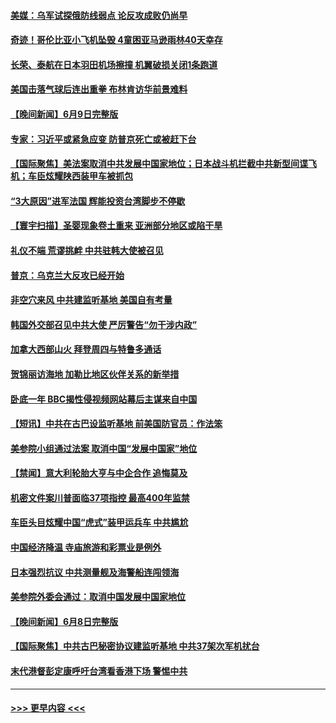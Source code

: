#### [美媒：乌军试探俄防线弱点 论反攻成败仍尚早](../pages/prog202/a103729036.md?t=06101544) 
#### [奇迹！哥伦比亚小飞机坠毁 4童困亚马逊雨林40天幸存](../pages/prog202/a103729027.md?t=06101544) 
#### [长荣、泰航在日本羽田机场擦撞 机翼破损关闭1条跑道](../pages/prog202/a103729019.md?t=06101544) 
#### [美国击落气球后连出重拳 布林肯访华前景难料](../pages/prog202/a103728979.md?t=06101544) 
#### [【晚间新闻】6月9日完整版](../pages/prog202/a103728886.md?t=06101544) 
#### [专家：习近平或紧急应变 防普京死亡或被赶下台](../pages/prog202/a103728876.md?t=06101544) 
#### [【国际聚焦】美法案取消中共发展中国家地位；日本战斗机拦截中共新型间谍飞机；车臣炫耀陕西装甲车被抓包](../pages/prog202/a103728883.md?t=06101544) 
#### [“3大原因”进军法国 辉能投资台湾脚步不停歇](../pages/prog202/a103728916.md?t=06101544) 
#### [【寰宇扫描】圣婴现象卷土重来 亚洲部分地区或陷干旱](../pages/prog202/a103728880.md?t=06101544) 
#### [礼仪不端 荒谬挑衅 中共驻韩大使被召见](../pages/prog202/a103728793.md?t=06101544) 
#### [普京：乌克兰大反攻已经开始](../pages/prog202/a103728795.md?t=06101544) 
#### [非空穴来风 中共建监听基地 美国自有考量](../pages/prog202/a103728803.md?t=06101544) 
#### [韩国外交部召见中共大使 严厉警告“勿干涉内政”](../pages/prog202/a103728728.md?t=06101544) 
#### [加拿大西部山火 拜登周四与特鲁多通话](../pages/prog202/a103728671.md?t=06101544) 
#### [贺锦丽访海地 加勒比地区伙伴关系的新举措](../pages/prog202/a103728665.md?t=06101544) 
#### [卧底一年 BBC揭性侵视频网站幕后主谋来自中国](../pages/prog202/a103728667.md?t=06101544) 
#### [【短讯】中共在古巴设监听基地 前美国防官员：作法笨](../pages/prog202/a103728663.md?t=06101544) 
#### [美参院小组通过法案 取消中国“发展中国家”地位](../pages/prog202/a103728661.md?t=06101544) 
#### [【禁闻】意大利轮胎大亨与中企合作 追悔莫及](../pages/prog202/a103728597.md?t=06101544) 
#### [机密文件案川普面临37项指控 最高400年监禁](../pages/prog202/a103727237.md?t=06101544) 
#### [车臣头目炫耀中国“虎式”装甲运兵车 中共尴尬](../pages/prog202/a103728461.md?t=06101544) 
#### [中国经济降温 寺庙旅游和彩票业是例外](../pages/prog202/a103728466.md?t=06101544) 
#### [日本强烈抗议 中共测量舰及海警船连闯领海](../pages/prog202/a103728447.md?t=06101544) 
#### [美参院外委会通过：取消中国发展中国家地位](../pages/prog202/a103728414.md?t=06101544) 
#### [【晚间新闻】6月8日完整版](../pages/prog202/a103728302.md?t=06101544) 
#### [【国际聚焦】中共古巴秘密协议建监听基地 中共37架次军机扰台](../pages/prog202/a103728299.md?t=06101544) 
#### [末代港督彭定康呼吁台湾看香港下场 警惕中共](../pages/prog202/a103728296.md?t=06101544) 

----
#### [ >>> 更早内容 <<< ](../indexes/prog202-earlier.md)
